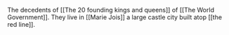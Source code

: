 The decedents of [[The 20 founding kings and queens]] of [[The World Government]]. They live in [[Marie Jois]] a large castle city built atop [[the red line]].